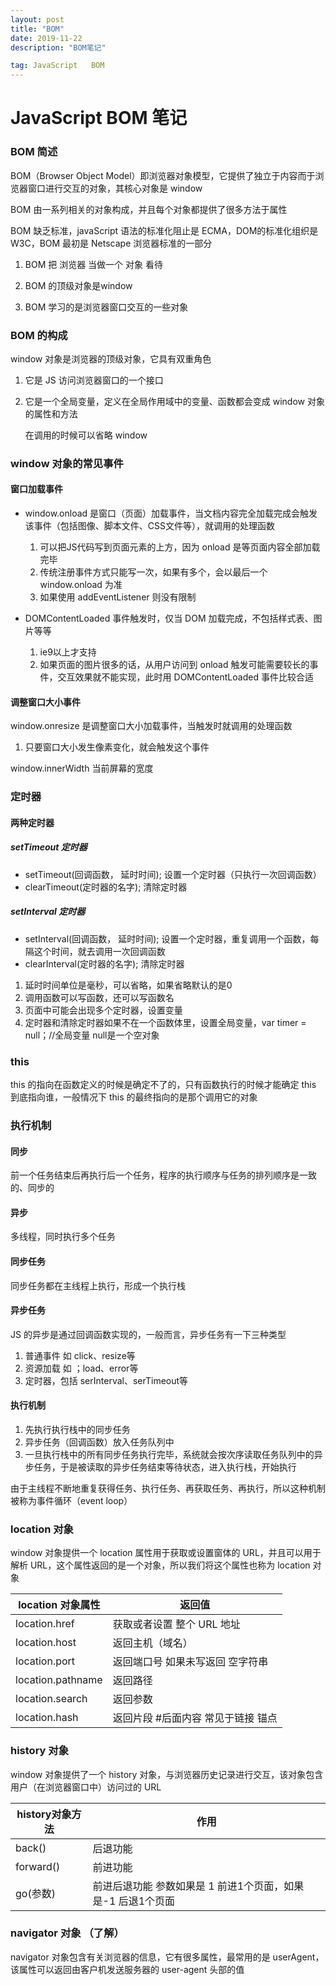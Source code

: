 ```yaml
---
layout: post
title: "BOM"
date: 2019-11-22 
description: "BOM笔记"

tag: JavaScript   BOM 
---   
```


# JavaScript   BOM  笔记

### BOM 简述

BOM（Browser Object Model）即浏览器对象模型，它提供了独立于内容而于浏览器窗口进行交互的对象，其核心对象是 window

BOM 由一系列相关的对象构成，并且每个对象都提供了很多方法于属性

BOM 缺乏标准，javaScript 语法的标准化阻止是 ECMA，DOM的标准化组织是 W3C，BOM 最初是 Netscape 浏览器标准的一部分

1. BOM 把 浏览器 当做一个 对象 看待

2. BOM 的顶级对象是window

3. BOM 学习的是浏览器窗口交互的一些对象



### BOM 的构成

window 对象是浏览器的顶级对象，它具有双重角色

1. 它是 JS 访问浏览器窗口的一个接口
2. 它是一个全局变量，定义在全局作用域中的变量、函数都会变成 window 对象的属性和方法

   在调用的时候可以省略 window



### window 对象的常见事件

#### 窗口加载事件

- window.onload 是窗口（页面）加载事件，当文档内容完全加载完成会触发该事件（包括图像、脚本文件、CSS文件等），就调用的处理函数
  1. 可以把JS代码写到页面元素的上方，因为 onload 是等页面内容全部加载完毕
  2. 传统注册事件方式只能写一次，如果有多个，会以最后一个 window.onload 为准
  3. 如果使用 addEventListener 则没有限制

 

- DOMContentLoaded 事件触发时，仅当 DOM 加载完成，不包括样式表、图片等等
  1. ie9以上才支持
  2. 如果页面的图片很多的话，从用户访问到 onload 触发可能需要较长的事件，交互效果就不能实现，此时用 DOMContentLoaded 事件比较合适



#### 调整窗口大小事件

window.onresize  是调整窗口大小加载事件，当触发时就调用的处理函数

1. 只要窗口大小发生像素变化，就会触发这个事件

window.innerWidth  当前屏幕的宽度



### 定时器

#### 两种定时器

##### setTimeout 定时器

- setTimeout(回调函数， 延时时间);   设置一个定时器（只执行一次回调函数）
- clearTimeout(定时器的名字); 清除定时器

 

##### setInterval 定时器

- setInterval(回调函数， 延时时间);  设置一个定时器，重复调用一个函数，每隔这个时间，就去调用一次回调函数
-  clearInterval(定时器的名字); 清除定时器



1. 延时时间单位是毫秒，可以省略，如果省略默认的是0
2. 调用函数可以写函数，还可以写函数名
3. 页面中可能会出现多个定时器，设置变量
4. 定时器和清除定时器如果不在一个函数体里，设置全局变量，var timer = null；//全局变量  null是一个空对象



### this

this 的指向在函数定义的时候是确定不了的，只有函数执行的时候才能确定 this 到底指向谁，一般情况下 this 的最终指向的是那个调用它的对象



### 执行机制

#### 同步

前一个任务结束后再执行后一个任务，程序的执行顺序与任务的排列顺序是一致的、同步的

#### 异步

多线程，同时执行多个任务



#### 同步任务

同步任务都在主线程上执行，形成一个执行栈

#### 异步任务

JS 的异步是通过回调函数实现的，一般而言，异步任务有一下三种类型

1. 普通事件 如 click、resize等
2. 资源加载 如 ；load、error等
3. 定时器，包括 serInterval、serTimeout等



#### 执行机制

1.  先执行执行栈中的同步任务
2. 异步任务（回调函数）放入任务队列中
3. 一旦执行栈中的所有同步任务执行完毕，系统就会按次序读取任务队列中的异步任务，于是被读取的异步任务结束等待状态，进入执行栈，开始执行



由于主线程不断地重复获得任务、执行任务、再获取任务、再执行，所以这种机制被称为事件循环（event loop）



### location 对象

window 对象提供一个 location 属性用于获取或设置窗体的 URL，并且可以用于解析 URL，这个属性返回的是一个对象，所以我们将这个属性也称为 location 对象

location 对象属性|返回值
--|--
location.href|获取或者设置 整个 URL 地址
location.host|返回主机（域名）
location.port|返回端口号 如果未写返回 空字符串
location.pathname|返回路径
location.search|返回参数
location.hash|返回片段 #后面内容 常见于链接 锚点



### history 对象

window 对象提供了一个 history 对象，与浏览器历史记录进行交互，该对象包含用户（在浏览器窗口中）访问过的 URL

history对象方法|作用
--|--
back()|后退功能
forward()|前进功能
go(参数)|前进后退功能 参数如果是 1 前进1个页面，如果是-1 后退1个页面



### navigator 对象 （了解）

navigator 对象包含有关浏览器的信息，它有很多属性，最常用的是 userAgent，该属性可以返回由客户机发送服务器的 user-agent 头部的值

































